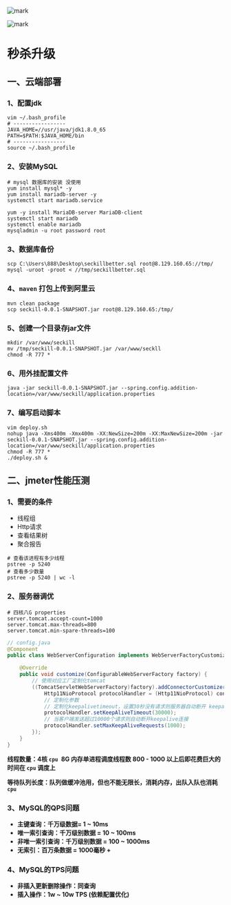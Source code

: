 ![mark](http://codedorado.oss-cn-beijing.aliyuncs.com/images/20200426/100921114.png)

![mark](http://codedorado.oss-cn-beijing.aliyuncs.com/images/20200426/101616932.png)

# 秒杀升级

## 一、云端部署

### 1、配置jdk

```shell
vim ~/.bash_profile
# -----------------
JAVA_HOME=//usr/java/jdk1.8.0_65
PATH=$PATH:$JAVA_HOME/bin
# -----------------
source ~/.bash_profile
```

### 2、安装MySQL

```shell
# mysql 数据库的安装 没使用
yum install mysql* -y
yum install mariadb-server -y
systemctl start mariadb.service
```

```shell
yum -y install MariaDB-server MariaDB-client
systemctl start mariadb
systemctl enable mariadb
mysqladmin -u root password root
```

### 3、数据库备份

```shell
scp C:\Users\888\Desktop\seckillbetter.sql root@8.129.160.65://tmp/
mysql -uroot -proot < //tmp/seckillbetter.sql
```

### 4、`maven` **打包上传到阿里云**

```shell
mvn clean package
scp seckill-0.0.1-SNAPSHOT.jar root@8.129.160.65:/tmp/
```

### 5、创建一个目录存jar文件

```shell
mkdir /var/www/seckill
mv /tmp/seckill-0.0.1-SNAPSHOT.jar /var/www/seckll
chmod -R 777 *
```

### 6、用外挂配置文件

```shell
java -jar seckill-0.0.1-SNAPSHOT.jar --spring.config.addition-location=/var/www/seckill/application.properties 
```

### 7、编写启动脚本

```shell
vim deploy.sh
nohup java -Xms400m -Xmx400m -XX:NewSize=200m -XX:MaxNewSize=200m -jar seckill-0.0.1-SNAPSHOT.jar --spring.config.addition-location=/var/www/seckill/application.properties 
chmod -R 777 *
./deploy.sh &
```

## 二、jmeter性能压测

### 1、需要的条件

- 线程组
- Http请求
- 查看结果树
- 聚合报告

```shell
# 查看该进程有多少线程
pstree -p 5240
# 查看多少数量
pstree -p 5240 | wc -l
```

### 2、服务器调优

```properties
# 四核八G properties
server.tomcat.accept-count=1000
server.tomcat.max-threads=800
server.tomcat.min-spare-threads=100
```

```java
// config.java
@Component
public class WebServerConfiguration implements WebServerFactoryCustomizer<ConfigurableWebServerFactory> {

    @Override
    public void customize(ConfigurableWebServerFactory factory) {
        // 使用对应工厂定制化tomcat
        ((TomcatServletWebServerFactory)factory).addConnectorCustomizers(connector -> {
            Http11NioProtocol protocolHandler = (Http11NioProtocol) connector.getProtocolHandler();
            // 定制化参数
            // 定制化keepalivetimeout，设置30秒没有请求则服务器自动断开 keepalive
            protocolHandler.setKeepAliveTimeout(30000);
            // 当客户端发送超过10000个请求则自动断开keepalive连接
            protocolHandler.setMaxKeepAliveRequests(1000);
        });
    }
}
```

**线程数量：4核 `cpu `8G 内存单进程调度线程数 800 - 1000 以上后即花费巨大的时间在 `cpu` 调度上**

**等待队列长度：队列做缓冲池用，但也不能无限长，消耗内存，出队入队也消耗 `cpu`**

### 3、MySQL的QPS问题

- **主键查询：千万级数据= 1 ~ 10ms**
- **唯一索引查询：千万级别数据 = 10 ~ 100ms**
- **非唯一索引查询：千万级别数据 = 100 ~ 1000ms**
- **无索引：百万条数据 = 1000毫秒 +**

### 4、MySQL的TPS问题

- **非插入更新删除操作：同查询**
- **插入操作：1w ~ 10w TPS (依赖配置优化)**



